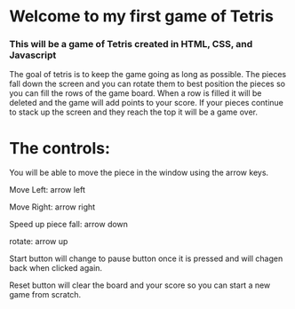 # Welcome to my first game of Tetris

### This will be a game of Tetris created in HTML, CSS, and Javascript

The goal of tetris is to keep the game going as long as possible.
The pieces fall down the screen and you can rotate them to best position the pieces so you can fill the rows of the game board.
When a row is filled it will be deleted and the game will add points to your score.
If your pieces continue to stack up the screen and they reach the top it will be a game over.


# The controls:

You will be able to move the piece in the window using the arrow keys.

Move Left: arrow left

Move Right: arrow right

Speed up piece fall: arrow down

rotate: arrow up

Start button will change to pause button once it is pressed and will chagen back when clicked again.

Reset button will clear the board and your score so you can start a new game from scratch.